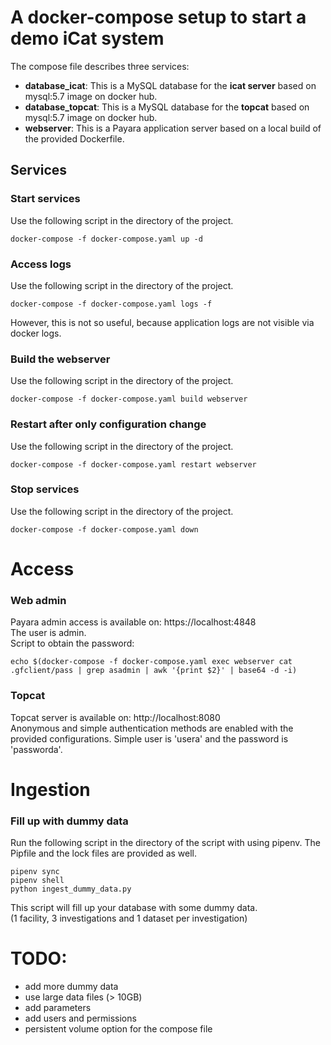 # A docker-compose setup to start a demo iCat system

The compose file describes three services:
- **database_icat**: This is a MySQL database for the **icat server** based on mysql:5.7 image on docker hub.
- **database_topcat**: This is a MySQL database for the **topcat** based on mysql:5.7 image on docker hub.
- **webserver**: This is a Payara application server based on a local build of the provided Dockerfile.

## Services
### Start services
Use the following script in the directory of the project.
```shell
docker-compose -f docker-compose.yaml up -d
```
### Access logs
Use the following script in the directory of the project.
```shell
docker-compose -f docker-compose.yaml logs -f
```
However, this is not so useful, because application logs are not visible via docker logs.
### Build the webserver
Use the following script in the directory of the project.
```shell
docker-compose -f docker-compose.yaml build webserver
```
### Restart after only configuration change
Use the following script in the directory of the project.
```shell
docker-compose -f docker-compose.yaml restart webserver
```
### Stop services
Use the following script in the directory of the project.
```shell
docker-compose -f docker-compose.yaml down
```

# Access
### Web admin
Payara admin access is available on: https://localhost:4848   
The user is admin.   
Script to obtain the password:   
```shell
echo $(docker-compose -f docker-compose.yaml exec webserver cat .gfclient/pass | grep asadmin | awk '{print $2}' | base64 -d -i)
```
### Topcat 
Topcat server is available on: http://localhost:8080    
Anonymous and simple authentication methods are enabled with the provided configurations.
Simple user is 'usera' and the password is 'passworda'.

# Ingestion 
### Fill up with dummy data
Run the following script in the directory of the script with using pipenv. The Pipfile and
the lock files are provided as well.  
```shell
pipenv sync
pipenv shell
python ingest_dummy_data.py
```
This script will fill up your database with some dummy data.   
(1 facility, 3 investigations and 1 dataset per investigation)

# TODO:

- add more dummy data
- use large data files (> 10GB) 
- add parameters
- add users and permissions
- persistent volume option for the compose file

